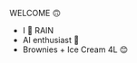 WELCOME 🙃
- I 💓 RAIN
- AI enthusiast 🤖
- Brownies + Ice Cream 4L 😊

<!---
saanvilal/saanvilal is a ✨ special ✨ repository because its `README.md` (this file) appears on your GitHub profile.
You can click the Preview link to take a look at your changes.
--->
